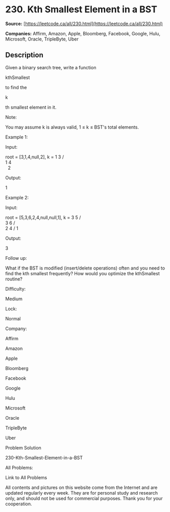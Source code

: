# 230. Kth Smallest Element in a BST

**Source:** [https://leetcode.ca/all/230.html](https://leetcode.ca/all/230.html)

**Companies:** Affirm, Amazon, Apple, Bloomberg, Facebook, Google, Hulu, Microsoft, Oracle, TripleByte, Uber

## Description

Given a binary search tree, write a function

kthSmallest

to find the

k

th
        smallest element in it.

Note:

You may assume k is always valid, 1 ≤ k ≤ BST's total elements.

Example 1:

Input:

root = [3,1,4,null,2], k = 1
   3
  / \
 1   4
  \
   2

Output:

1

Example 2:

Input:

root = [5,3,6,2,4,null,null,1], k = 3
       5
      / \
     3   6
    / \
   2   4
  /
 1

Output:

3

Follow up:

What if the BST is modified (insert/delete operations) often and you need to find the kth
        smallest frequently? How would you optimize the kthSmallest routine?

Difficulty:

Medium

Lock:

Normal

Company:

Affirm

Amazon

Apple

Bloomberg

Facebook

Google

Hulu

Microsoft

Oracle

TripleByte

Uber

Problem Solution

230-Kth-Smallest-Element-in-a-BST

All Problems:

Link to All Problems

All contents and pictures on this website come from the Internet and are updated regularly every week. They are for personal study and research only, and should not be used for commercial purposes. Thank you for your cooperation.

